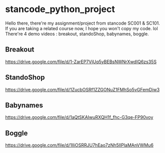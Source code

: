 # stancode_python_project
Hello there, there're my assignment/project from stancode SC001 & SC101.\
If you are taking a related course now, I hope you won't copy my code. lol\
There're 4 demo videos : breakout, standoShop, babynames, boggle.
## Breakout 
https://drive.google.com/file/d/1-ZarEP7VjUq5yBEBsNWNrXwdIQ6zs35S
## StandoShop 
https://drive.google.com/file/d/1ZucbOSRf1ZZGONuZ1FMhSo5vGFemDiw3
## Babynames  
https://drive.google.com/file/d/1aQtSKAIwuRXQH1f_fhc-G3qe-FP90voy
## Boggle    
https://drive.google.com/file/d/1lliOSRRJU7hEao7zNh5IlPlaMAnVWMu6

